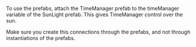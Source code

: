 To use the prefabs, attach the TimeManager prefab to the timeManager variable of the SunLight prefab. This gives TimeManager control
over the sun. 

Make sure you create this connections through the prefabs, and not through instantiations of the prefabs.
